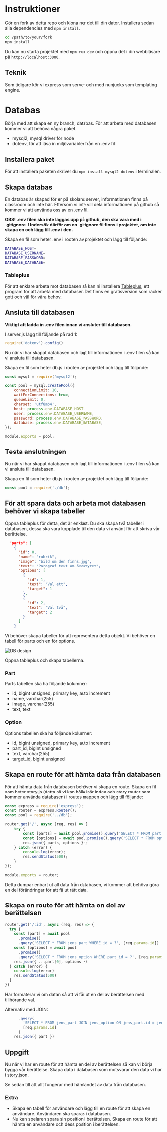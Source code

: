 # Instruktioner

Gör en fork av detta repo och klona ner det till din dator. Installera sedan alla dependencies med `npm install`.

```bash
cd /path/to/your/fork
npm install
```

Du kan nu starta projektet med `npm run dev` och öppna det i din webbläsare på `http://localhost:3000`.

## Teknik

Som tidigare kör vi express som server och med nunjucks som templating engine.

# Databas

Börja med att skapa en ny branch, databas.
För att arbeta med databasen kommer vi att behöva några paket.

* mysql2, mysql driver för node
* dotenv, för att läsa in miljövariabler från en .env fil

## Installera paket

För att installera paketen skriver du `npm install mysql2 dotenv` i terminalen.

## Skapa databas

En databas är skapad för er på skolans server, informationen finns på classroom och inte här.
Eftersom vi inte vill dela informationen på github så kommer vi att använda oss av en .env fil.

**OBS! .env filen ska inte läggas upp på github, den ska vara med i .gitignore. Undersök därför om en .gitignore fil finns i projektet, om inte skapa en och lägg till .env i den.**

Skapa en fil som heter .env i rooten av projektet och lägg till följande:

```bash
DATABASE_HOST=
DATABASE_USERNAME=
DATABASE_PASSWORD=
DATABASE_DATABASE=
```

### Tableplus

För att enklare arbeta mot databasen så kan ni installera [Tableplus](https://tableplus.com/), ett program för att arbeta med databaser. Det finns en gratisversion som räcker gott och väl för våra behov.

## Ansluta till databasen

**Viktigt att ladda in .env filen innan vi ansluter till databasen.**

I server.js lägg till följande på rad 1:
```javascript
require('dotenv').config()
```

Nu när vi har skapat databasen och lagt till informationen i .env filen så kan vi ansluta till databasen.

Skapa en fil som heter db.js i rooten av projektet och lägg till följande:

```javascript
const mysql = require('mysql2');

const pool = mysql.createPool({
    connectionLimit: 10,
    waitForConnections: true,
    queueLimit: 0,
    charset: 'utf8mb4',
    host: process.env.DATABASE_HOST,
    user: process.env.DATABASE_USERNAME,
    password: process.env.DATABASE_PASSWORD,
    database: process.env.DATABASE_DATABASE,
});

module.exports = pool;
```

## Testa anslutningen

Nu när vi har skapat databasen och lagt till informationen i .env filen så kan vi ansluta till databasen.

Skapa en fil som heter db.js i rooten av projektet och lägg till följande:

```javascript
const pool = require('./db');
```

## För att spara data och arbeta mot databasen behöver vi skapa tabeller

Öppna tableplus för detta, det är enklast. Du ska skapa två tabeller i databasen, dessa ska vara kopplade till den data vi använt för att skriva vår berättelse.

```json
  "parts": [
    {
      "id": 0,
      "name": "rubrik",
      "image": "bild om den finns.jpg",
      "text": "Paragraf text om äventyret",
      "options": [
        {
          "id": 1,
          "text": "Val ett",
          "target": 1
        },
        {
          "id": 2,
          "text": "Val två",
          "target": 2
        }
      ]
    }
```

Vi behöver skapa tabeller för att representera detta objekt. Vi behöver en tabell för parts och en för options.

![DB design](public/img/db.png)

Öppna tableplus och skapa tabellerna. 

### Part

Parts tabellen ska ha följande kolumner:

* id, bigint unsigned, primary key, auto increment
* name, varchar(255)
* image, varchar(255)
* text, text

### Option

Options tabellen ska ha följande kolumner:

* id, bigint unsigned, primary key, auto increment
* part_id, bigint unsigned
* text, varchar(255)
* target_id, bigint unsigned

## Skapa en route för att hämta data från databasen

För att hämta data från databasen behöver vi skapa en route. Skapa en fil som heter story.js (detta så vi kan hålla isär index och story router som kommer använda databasen) i routes mappen och lägg till följande:

```javascript
const express = require('express');
const router = express.Router();
const pool = require('../db');

router.get('/', async (req, res) => {
    try {
        const [parts] = await pool.promise().query('SELECT * FROM part');
        const [options] = await pool.promise().query('SELECT * FROM option');
        res.json({ parts, options });
    } catch (error) {
        console.log(error);
        res.sendStatus(500);
    }
});

module.exports = router;
```

Detta dumpar enbart ut all data från databasen, vi kommer att behöva göra en del förändringar för att få ut rätt data.

## Skapa en route för att hämta en del av berättelsen

```javascript
router.get('/:id', async (req, res) => {
  try {
    const [part] = await pool
      .promise()
      .query('SELECT * FROM jens_part WHERE id = ?', [req.params.id])
    const [options] = await pool
      .promise()
      .query('SELECT * FROM jens_option WHERE part_id = ?', [req.params.id])
    res.json({ ...part[0], options })
  } catch (error) {
    console.log(error)
    res.sendStatus(500)
  }
})
```

Här formaterar vi om datan så att vi får ut en del av berättelsen med tillhörande val.

Alternativ med JOIN:

```javascript
      .query(
        'SELECT * FROM jens_part JOIN jens_option ON jens_part.id = jens_option.part_id WHERE jens_part.id = ?',
        [req.params.id]
      )
    res.json({ part })
```

## Uppgift 

Nu när vi har en route för att hämta en del av berättelsen så kan vi börja bygga vår berättelse. Skapa data i databasen som motsvarar den data vi har i story.json.

Se sedan till att allt fungerar med hämtandet av data från databasen.

### Extra

* Skapa en tabell för användare och lägg till en route för att skapa en användare. Användaren ska sparas i databasen.
* Nu kan spelaren spara sin position i berättelsen. Skapa en route för att hämta en användare och dess position i berättelsen.
